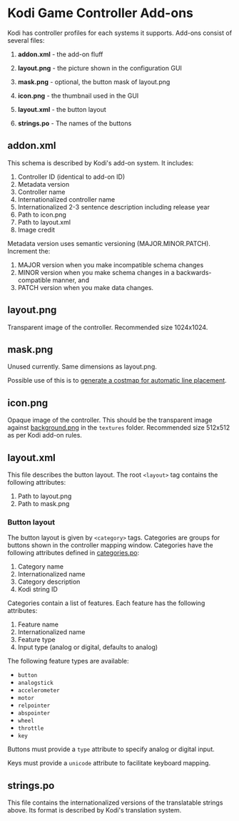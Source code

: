 # Kodi Game Controller Add-ons

Kodi has controller profiles for each systems it supports. Add-ons consist of several files:

1. **addon.xml** - the add-on fluff

2. **layout.png** - the picture shown in the configuration GUI

3. **mask.png** - optional, the button mask of layout.png

3. **icon.png** - the thumbnail used in the GUI

4. **layout.xml** - the button layout

6. **strings.po** - The names of the buttons

## addon.xml

This schema is described by Kodi's add-on system. It includes:

1. Controller ID (identical to add-on ID)
2. Metadata version
3. Controller name
4. Internationalized controller name
5. Internationalized 2-3 sentence description including release year
6. Path to icon.png
7. Path to layout.xml
8. Image credit

Metadata version uses semantic versioning (MAJOR.MINOR.PATCH). Increment the:

1. MAJOR version when you make incompatible schema changes
2. MINOR version when you make schema changes in a backwards-compatible manner, and
3. PATCH version when you make data changes.

## layout.png

Transparent image of the controller. Recommended size 1024x1024.

## mask.png

Unused currently. Same dimensions as layout.png.

Possible use of this is to [generate a costmap for automatic line placement](https://forum.kodi.tv/showthread.php?tid=211138&pid=1932869#pid1932869).

## icon.png

Opaque image of the controller. This should be the transparent image against [background.png](https://github.com/kodi-game/kodi-game-controllers/blob/master/textures/background.png) in the `textures` folder. Recommended size 512x512 as per Kodi add-on rules.

## layout.xml

This file describes the button layout. The root `<layout>` tag contains the following attributes:

1. Path to layout.png
2. Path to mask.png

### Button layout

The button layout is given by `<category>` tags. Categories are groups for buttons shown in the controller mapping window. Categories have the following attributes defined in [categories.po](https://github.com/kodi-game/kodi-game-controllers/blob/master/categories.po):

1. Category name
2. Internationalized name
3. Category description
4. Kodi string ID

Categories contain a list of features. Each feature has the following attributes:

1. Feature name
2. Internationalized name
3. Feature type
4. Input type (analog or digital, defaults to analog)

The following feature types are available:

* `button`
* `analogstick`
* `accelerometer`
* `motor`
* `relpointer`
* `abspointer`
* `wheel`
* `throttle`
* `key`

Buttons must provide a `type` attribute to specify analog or digital input.

Keys must provide a `unicode` attribute to facilitate keyboard mapping.

## strings.po

This file contains the internationalized versions of the translatable strings above. Its format is described by Kodi's translation system.
